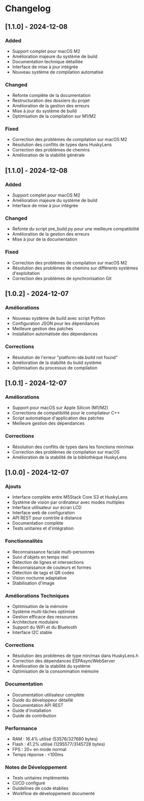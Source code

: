 # Changelog

## [1.1.0] - 2024-12-08
### Added
- Support complet pour macOS M2
- Amélioration majeure du système de build
- Documentation technique détaillée
- Interface de mise à jour intégrée
- Nouveau système de compilation automatisé

### Changed
- Refonte complète de la documentation
- Restructuration des dossiers du projet
- Amélioration de la gestion des erreurs
- Mise à jour du système de build
- Optimisation de la compilation sur M1/M2

### Fixed
- Correction des problèmes de compilation sur macOS M2
- Résolution des conflits de types dans HuskyLens
- Correction des problèmes de chemins
- Amélioration de la stabilité générale

## [1.1.0] - 2024-12-08
### Added
- Support complet pour macOS M2
- Amélioration majeure du système de build
- Interface de mise à jour intégrée

### Changed
- Refonte du script pre_build.py pour une meilleure compatibilité
- Amélioration de la gestion des erreurs
- Mise à jour de la documentation

### Fixed
- Correction des problèmes de compilation sur macOS M2
- Résolution des problèmes de chemins sur différents systèmes d'exploitation
- Correction des problèmes de synchronisation Git

## [1.0.2] - 2024-12-07

### Améliorations
- Nouveau système de build avec script Python
- Configuration JSON pour les dépendances
- Meilleure gestion des patches
- Installation automatisée des dépendances

### Corrections
- Résolution de l'erreur "platform-ide.build not found"
- Amélioration de la stabilité du build système
- Optimisation du processus de compilation

## [1.0.1] - 2024-12-07

### Améliorations
- Support pour macOS sur Apple Silicon (M1/M2)
- Corrections de compatibilité pour le compilateur C++
- Script automatique d'application des patches
- Meilleure gestion des dépendances

### Corrections
- Résolution des conflits de types dans les fonctions min/max
- Correction des problèmes de compilation sur macOS
- Amélioration de la stabilité de la bibliothèque HuskyLens

## [1.0.0] - 2024-12-07

### Ajouts
- Interface complète entre M5Stack Core S3 et HuskyLens
- Système de vision par ordinateur avec modes multiples
- Interface utilisateur sur écran LCD
- Interface web de configuration
- API REST pour contrôle à distance
- Documentation complète
- Tests unitaires et d'intégration

### Fonctionnalités
- Reconnaissance faciale multi-personnes
- Suivi d'objets en temps réel
- Détection de lignes et intersections
- Reconnaissance de couleurs et formes
- Détection de tags et QR codes
- Vision nocturne adaptative
- Stabilisation d'image

### Améliorations Techniques
- Optimisation de la mémoire
- Système multi-tâches optimisé
- Gestion efficace des ressources
- Architecture modulaire
- Support du WiFi et du Bluetooth
- Interface I2C stable

### Corrections
- Résolution des problèmes de type min/max dans HuskyLens.h
- Correction des dépendances ESPAsyncWebServer
- Amélioration de la stabilité du système
- Optimisation de la consommation mémoire

### Documentation
- Documentation utilisateur complète
- Guide du développeur détaillé
- Documentation API REST
- Guide d'installation
- Guide de contribution

### Performance
- RAM : 16.4% utilisé (53576/327680 bytes)
- Flash : 41.2% utilisé (1295577/3145728 bytes)
- FPS : 20+ en mode normal
- Temps réponse : <100ms

### Notes de Développement
- Tests unitaires implémentés
- CI/CD configuré
- Guidelines de code établies
- Workflow de développement documenté